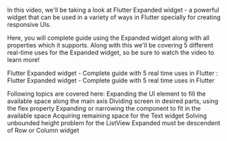 In this video, we'll be taking a look at Flutter Expanded widget - a powerful widget that can be used in a variety of ways in Flutter specially for creating responsive UIs.

Here, you will complete guide using the Expanded widget along with all properties which it supports. Along with this we'll be covering 5 different real-time uses for the Expanded widget, so be sure to watch the video to learn more!

Flutter Expanded widget - Complete guide with 5 real time uses in Flutter : Flutter Expanded widget - Complete guide with 5 real time uses in Flutter

Following topics are covered here:
Expanding the UI element to fill the available space along the main axis
Dividing screen in desired parts, using the flex property
Expanding or narrowing the component to fit in the available space
Acquiring remaining space for the Text widget
Solving unbounded height problem for the ListView 
Expanded must be descendent of Row or Column widget
